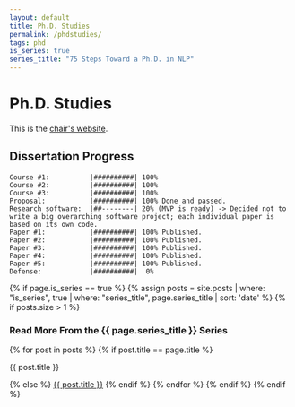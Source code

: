 ```yaml
---
layout: default
title: Ph.D. Studies
permalink: /phdstudies/
tags: phd
is_series: true
series_title: "75 Steps Toward a Ph.D. in NLP"
---
```


# Ph.D. Studies

This is the [chair's website](https://ics.unisg.ch/chair-ds-nlp-handschuh/).

## Dissertation Progress

```
Course #1:          |##########| 100%
Course #2:          |##########| 100%
Course #3:          |##########| 100%
Proposal:           |##########| 100% Done and passed.
Research software:  |##--------| 20% (MVP is ready) -> Decided not to write a big overarching software project; each individual paper is based on its own code.
Paper #1:           |##########| 100% Published.
Paper #2:           |##########| 100% Published.
Paper #3:           |##########| 100% Published.
Paper #4:           |##########| 100% Published.
Paper #5:           |##########| 100% Published.
Defense:            |##########|  0%
```

{% if page.is_series == true %}
    {% assign posts = site.posts | where: "is_series", true | where: "series_title", page.series_title | sort: 'date' %}
    {% if posts.size > 1 %}
        
<h3 class="text-success p-3 pb-0">Read More From the {{ page.series_title }} Series</h3>
        {% for post in posts %}
                {% if post.title == page.title %}
<p class="nav-link bullet-pointer mb-0">{{ post.title }}</p>
                {% else %}
<a class="nav-link bullet-hash" href="{{ post.url }}">{{ post.title }}</a>
                {% endif %}
        {% endfor %}
    {% endif %}
{% endif %}